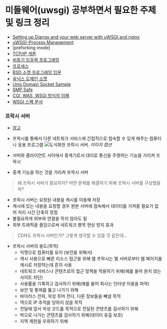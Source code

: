 # 미들웨어(uwsgi) 공부하면서 필요한 주제 및 링크 정리

* [Setting up Django and your web server with uWSGI and nginx](https://uwsgi-docs.readthedocs.io/en/latest/tutorials/Django_and_nginx.html)
* [uWSGI-Process Management](https://uwsgi-docs-additions.readthedocs.io/en/latest/Options.html#process-management)
* [preforking mode]
* [TCP/IP 개론](https://www.joinc.co.kr/w/Site/Network_Programing/Documents/IntroTCPIP)
* [비동기 입출력 프로그래밍](https://www.joinc.co.kr/w/Site/Network_Programing/AdvancedComm/AIO)
* [프로세스](https://www.joinc.co.kr/w/Site/system_programing/Book_LSP/ch05_Process)
* [BSD 소켓 프로그래밍 입문](https://www.joinc.co.kr/w/Site/Network_Programing/Documents/socket_beginning)
* [유닉스 도메인 소켓](http://iamhjoo.tistory.com/19)
* [Unix Domain Socket Sample](https://www.joinc.co.kr/w/Site/system_programing/IPC/Unix_Domain_Socket)
* [SMP Safe](https://www.quora.com/What-is-SMP-safe-and-why-is-the-Linux-kernel-SMP-safe)
* [CGI, WAS, WSGI 방식의 이해](http://brownbears.tistory.com/350)
* [WSGI 스펙 문서](https://www.python.org/dev/peps/pep-3333/)


### 프락시 서버

* [참고](https://ko.wikipedia.org/wiki/%ED%94%84%EB%A1%9D%EC%8B%9C_%EC%84%9C%EB%B2%84)
* 프락시를 통해서 다른 네트워크 서비스에 간접적으로 접속할 수 있게 해주는 컴퓨터나 응용 프로그램
![도식화한 프락시 서버.](https://upload.wikimedia.org/wikipedia/commons/2/27/Open_proxy_h2g2bob.svg '도식화한 프락시 서버. 두 컴퓨터 사이에 끼어 있는 컴퓨터가 바로 프락시 서버이다.')
*이미지 캡션*

* 서버와 클라이언트 사이에서 중계기로서 대리로 통신을 주행하는 기능을 가리켜 프락시
* 중계 기능을 하는 것을 가리켜 프락시 서버
> 왜 프락시 서버가 필요하지? 어떤 문제를 해결하기 위해 프락시 서버를 구상했을까?
* 프락시 서버는 요청된 내용을 캐시를 이용해 저장
* 캐시에 있는 내용을 요청할 경우 원본 서버에 접속해서 데이터를 가져올 필요가 없어 처리 시간 단축의 장점
* 불필요하게 외부와 연결을 하지 않아도 됨
* 외부 트래픽을 줄임으로써 네트워크 병목 현상 방지 효과
> CDN도 프락시 서버인가? 그렇게 생각할 수 있을 것 같은데...
* 프락시 서버의 용도(목적)
  * 익명으로 컴퓨터를 유지 (보안을 위해서)
  * 캐시 사용으로 빠른 리소스 접근을 위해
  웹 프락시는 웹 서버로부터 웹 페이지를 캐시로 저장하는데 흔히 사용
  * 네트워크 서비스나 콘텐츠로의 접근 정책을 적용하기 위해(예를 들어 원치 않는 사이트 차단)
  * 사용률을 기록하고 검사하기 위해(예를 들어 회사는 인터넷 이용을 파악)
  * 보안 및 통제를 뚫고 나가기 위해
  * 바이러스 전파, 악성 루머 전다, 다른 정보들을 빼낼 목적
  * 역으로 IP 추적을 당하지 않을 목적
  * 전달에 앞서 악성 코드를 목적으로 전달된 콘텐츠를 검사하기 위해
  * 박으로 나가는 콘텐츠를 검사하기 위해(데이터 유출 보호)
  * 지역 제한을 우회하기 위해